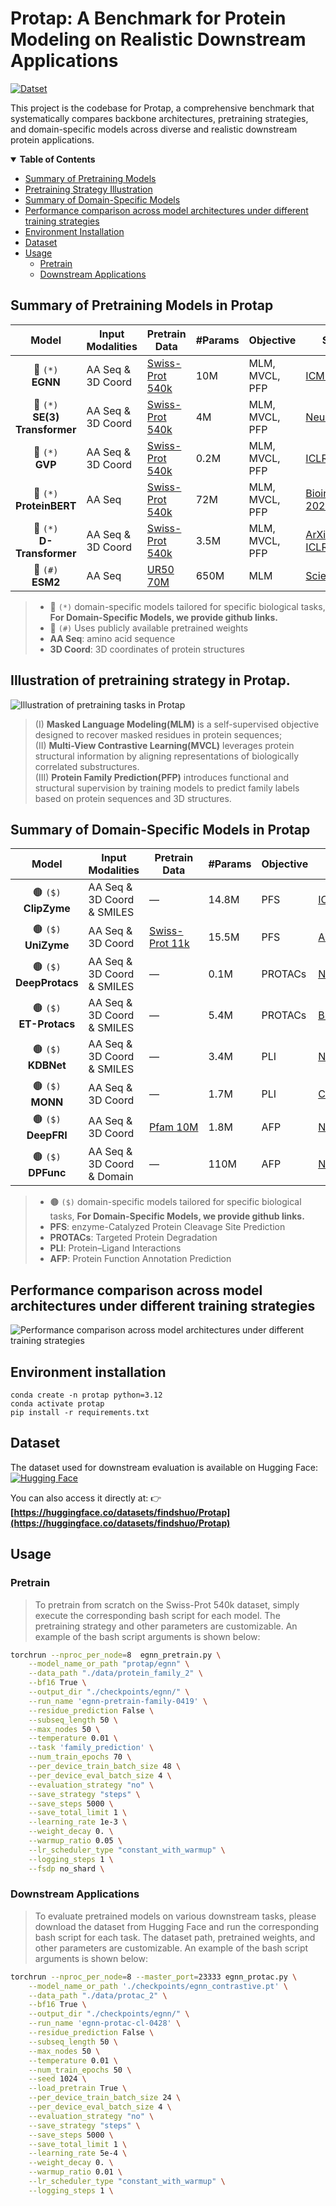 
# Protap: A Benchmark for Protein Modeling on Realistic Downstream Applications
[![Datset](https://img.shields.io/badge/%F0%9F%A4%97%20Hugging%20Face-orange?label=Dataset)](https://huggingface.co/datasets/findshuo/Protap)

This project is the codebase for Protap, a comprehensive benchmark that systematically compares backbone architectures, pretraining strategies, and domain-specific models across diverse and realistic downstream protein applications.

<details open><summary><b>Table of Contents</b></summary>

- [Summary of Pretraining Models](#summary-of-pretraining-models-in-protap)
- [Pretraining Strategy Illustration](#illustration-of-pretraining-strategy-in-protap)
- [Summary of Domain-Specific Models](#summary-of-domain-specific-models-in-protap)
- [Performance comparison across model architectures under different training strategies](#performance-comparison-across-model-architectures-under-different-training-strategies)
- [Environment Installation](#environment-installation)
- [Dataset](#dataset)
- [Usage](#usage)
  - [Pretrain](#pretrain)
  - [Downstream Applications](#downstream-applications)

</details>


## Summary of Pretraining Models in Protap

|**Model** | **Input Modalities** | **Pretrain Data** | **#Params** | **Objective** | **Source** |
|:-------------:|----------------------|-------------------|-------------|---------------|------------|
| 🔴 `(*)` <br> **EGNN**          | AA Seq & 3D Coord  | [Swiss-Prot 540k](https://www.uniprot.org/uniprotkb?query=reviewed:true) | 10M  | MLM, MVCL, PFP | [ICML 2021](https://proceedings.mlr.press/v139/satorras21a.html)           |
| 🔴 `(*)` <br> **SE(3) Transformer** | AA Seq & 3D Coord | [Swiss-Prot 540k](https://www.uniprot.org/uniprotkb?query=reviewed:true) | 4M   | MLM, MVCL, PFP | [NeurIPS 2020](https://proceedings.neurips.cc/paper/2020/hash/15231a7ce4ba789d13b722cc5c955834-Abstract.html) |
| 🔴 `(*)` <br> **GVP**           | AA Seq & 3D Coord | [Swiss-Prot 540k](https://www.uniprot.org/uniprotkb?query=reviewed:true) | 0.2M | MLM, MVCL, PFP | [ICLR 2021](https://openreview.net/forum?id=1YLJDvSx6J4)                    |
| 🔴 `(*)` <br> **ProteinBERT**   | AA Seq           | [Swiss-Prot 540k](https://www.uniprot.org/uniprotkb?query=reviewed:true) | 72M  | MLM, MVCL, PFP | [Bioinformatics 2022](https://academic.oup.com/bioinformatics/article/38/8/2102/6502274) |
| 🔴 `(*)` <br> **D-Transformer** | AA Seq &  3D Coord | [Swiss-Prot 540k](https://www.uniprot.org/uniprotkb?query=reviewed:true) | 3.5M | MLM, MVCL, PFP | [ArXiv 2025](https://arxiv.org/abs/2502.06914), [ICLR 2023](https://openreview.net/forum?id=vZTp1oPV3PC) |
| 🔵 `(#)` <br> **ESM2**          | AA Seq           | [UR50 70M](https://www.uniprot.org/help/uniref)                      | 650M | MLM           | [Science 2023](https://www.science.org/doi/10.1126/science.ade2574)         |  
> - 🔴 `(*)` domain-specific models tailored for specific biological tasks, **For Domain-Specific Models, we provide github links.**
> - 🔵 `(#)` Uses publicly available pretrained weights  
> - **AA Seq**: amino acid sequence  
> - **3D Coord**: 3D coordinates of protein structures   

## Illustration of pretraining strategy in Protap.
![Illustration of pretraining tasks in Protap](/figures/pretrain_strategy.png) 
> (I) **Masked Language Modeling(MLM)** is a self-supervised objective designed to recover masked residues in protein sequences;  
> (II) **Multi-View Contrastive Learning(MVCL)** leverages protein structural information by aligning representations of biologically correlated substructures.  
> (III) **Protein Family Prediction(PFP)** introduces functional and structural supervision by training models to predict family labels based on protein sequences and 3D structures.


## Summary of Domain-Specific Models in Protap

| **Model** | **Input Modalities** | **Pretrain Data** | **#Params** | **Objective** | **Source** | **Github** |
|:----------:|----------------------|-------------------|-------------|---------------|------------|:--------:|
| 🟤 `($)` <br> **ClipZyme**   | AA Seq & 3D Coord & SMILES | — | 14.8M | PFS | [ICML&nbsp;2024](https://openreview.net/forum?id=0mYAK6Yhhm) | [:octocat:](https://github.com/pgmikhael/clipzyme) |
| 🟤 `($)` <br> **UniZyme**    | AA Seq & 3D Coord | [Swiss-Prot&nbsp;11k](https://www.uniprot.org/uniprotkb?query=reviewed:true) | 15.5M | PFS | [ArXiv&nbsp;2025](https://arxiv.org/abs/2502.06914) | [:octocat:](https://anonymous.4open.science/r/UniZyme-4A67) |
| 🟤 `($)` <br> **DeepProtacs**| AA Seq & 3D Coord & SMILES | — | 0.1M | PROTACs | [Nat.&nbsp;Comm&nbsp;2022](https://www.nature.com/articles/s41467-022-34807-3) |  [:octocat:](https://github.com/Fenglei104/DeepPROTACs)|
| 🟤 `($)` <br> **ET-Protacs**  | AA Seq & 3D Coord & SMILES | — | 5.4M | PROTACs | [Brief&nbsp;Bioinf&nbsp;2025](https://academic.oup.com/bib/article/26/1/bbae654/7948073) |  [:octocat:](https://github.com/GuanyuYue/ET-PROTACs)|
| 🟤 `($)` <br> **KDBNet**     | AA Seq & 3D Coord & SMILES | — | 3.4M | PLI | [Nat.&nbsp;Mach.&nbsp;Intell&nbsp;2023](https://www.nature.com/articles/s42256-023-00751-0) |  [:octocat:](https://github.com/luoyunan/KDBNet) |
| 🟤 `($)` <br> **MONN**       | AA Seq & 3D Coord | — | 1.7M | PLI | [Cell&nbsp;Systems&nbsp;2024](https://www.sciencedirect.com/science/article/pii/S2405471220300818) |  [:octocat:](https://github.com/lishuya17/MONN) |
| 🟤 `($)` <br> **DeepFRI**    | AA Seq & 3D Coord | [Pfam&nbsp;10M](https://pfam.xfam.org/) | 1.8M | AFP | [Nat.&nbsp;Comm&nbsp;2021](https://www.nature.com/articles/s41467-021-23303-9) |  [:octocat:](https://github.com/flatironinstitute/DeepFRI) |
| 🟤 `($)` <br> **DPFunc**     | AA Seq & 3D Coord & Domain | — | 110M | AFP | [Nat.&nbsp;Comm&nbsp;2025](https://www.nature.com/articles/s41467-024-54816-8) |  [:octocat:](https://github.com/CSUBioGroup/DPFunc) |


> - 🟤 `($)` domain-specific models tailored for specific biological tasks, **For Domain-Specific Models, we provide github links.**
> - **PFS**: enzyme-Catalyzed Protein Cleavage Site Prediction  
> - **PROTACs**: Targeted Protein Degradation  
> - **PLI**: Protein–Ligand Interactions  
> - **AFP**: Protein Function Annotation Prediction

## Performance comparison across model architectures under different training strategies
![Performance comparison across model architectures under different training strategies](/figures/Performance_comparison.png) 


## Environment installation
```
conda create -n protap python=3.12
conda activate protap
pip install -r requirements.txt
```

## Dataset
The dataset used for downstream evaluation is available on Hugging Face: [![Hugging Face](https://img.shields.io/badge/%F0%9F%A4%97%20Hugging%20Face-orange?label=Protap%20Dataset)](https://huggingface.co/datasets/findshuo/Protap)

You can also access it directly at:
👉 **[https://huggingface.co/datasets/findshuo/Protap](https://huggingface.co/datasets/findshuo/Protap)**


## Usage
### Pretrain
> To pretrain from scratch on the Swiss-Prot 540k dataset, simply execute the corresponding bash script for each model. The pretraining strategy and other parameters are customizable. An example of the bash script arguments is shown below:
```bash
torchrun --nproc_per_node=8  egnn_pretrain.py \
    --model_name_or_path "protap/egnn" \
    --data_path "./data/protein_family_2" \
    --bf16 True \
    --output_dir "./checkpoints/egnn/" \
    --run_name 'egnn-pretrain-family-0419' \
    --residue_prediction False \
    --subseq_length 50 \
    --max_nodes 50 \
    --temperature 0.01 \
    --task 'family_prediction' \
    --num_train_epochs 70 \
    --per_device_train_batch_size 48 \
    --per_device_eval_batch_size 4 \
    --evaluation_strategy "no" \
    --save_strategy "steps" \
    --save_steps 5000 \
    --save_total_limit 1 \
    --learning_rate 1e-3 \
    --weight_decay 0. \
    --warmup_ratio 0.05 \
    --lr_scheduler_type "constant_with_warmup" \
    --logging_steps 1 \
    --fsdp no_shard \
```

### Downstream Applications
> To evaluate pretrained models on various downstream tasks, please download the dataset from Hugging Face and run the corresponding bash script for each task. The dataset path, pretrained weights, and other parameters are customizable. An example of the bash script arguments is shown below:
```bash
torchrun --nproc_per_node=8 --master_port=23333 egnn_protac.py \
    --model_name_or_path './checkpoints/egnn_contrastive.pt' \
    --data_path "./data/protac_2" \
    --bf16 True \
    --output_dir "./checkpoints/egnn/" \
    --run_name 'egnn-protac-cl-0428' \
    --residue_prediction False \
    --subseq_length 50 \
    --max_nodes 50 \
    --temperature 0.01 \
    --num_train_epochs 50 \
    --seed 1024 \
    --load_pretrain True \
    --per_device_train_batch_size 24 \
    --per_device_eval_batch_size 4 \
    --evaluation_strategy "no" \
    --save_strategy "steps" \
    --save_steps 5000 \
    --save_total_limit 1 \
    --learning_rate 5e-4 \
    --weight_decay 0. \
    --warmup_ratio 0.01 \
    --lr_scheduler_type "constant_with_warmup" \
    --logging_steps 1 \
```

